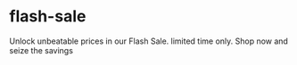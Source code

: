 # flash-sale
Unlock unbeatable prices in our Flash Sale. limited time only. Shop now and seize the savings

